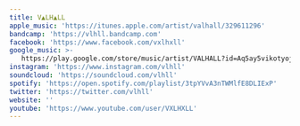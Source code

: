 ```yaml
---
title: V▲LH▲LL
apple_music: 'https://itunes.apple.com/artist/valhall/329611296'
bandcamp: 'https://vlhll.bandcamp.com'
facebook: 'https://www.facebook.com/vxlhxll'
google_music: >-
   https://play.google.com/store/music/artist/VALHALL?id=Aq5ay5vikotyojvbtk54nmbxibq
instagram: 'https://www.instagram.com/vlhll'
soundcloud: 'https://soundcloud.com/vlhll'
spotify: 'https://open.spotify.com/playlist/3tpYVvA3nTWMlfE8DLIExP'
twitter: 'https://twitter.com/vlhll'
website: ''
youtube: 'https://www.youtube.com/user/VXLHXLL'
---
```

